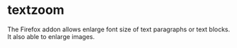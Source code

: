 # textzoom
The Firefox addon allows enlarge font size of text paragraphs or text blocks. It also able to enlarge images.
